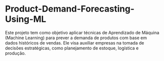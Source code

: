 # Product-Demand-Forecasting-Using-ML
Este projeto tem como objetivo aplicar técnicas de Aprendizado de Máquina (Machine Learning) para prever a demanda de produtos com base em dados históricos de vendas. Ele visa auxiliar empresas na tomada de decisões estratégicas, como planejamento de estoque, logística e produção.
